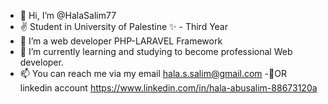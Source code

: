 - 👋 Hi, I’m @HalaSalim77
- ✌️ Student in University of Palestine ✨ - Third Year 
- 👀 I’m a web developer PHP-LARAVEL Framework
- 🌱 I’m currently learning and studying to become professional Web developer. 
- 📫 You can reach me via my email hala.s.salim@gmail.com -💞️OR linkedin account https://www.linkedin.com/in/hala-abusalim-88673120a

